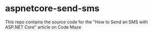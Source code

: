 # aspnetcore-send-sms
This repo contains the source code for the "How to Send an SMS with ASP.NET Core" article on Code Maze
